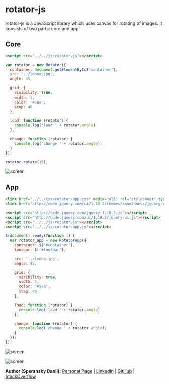 # rotator-js

rotator-js is a JavaScript library which uses canvas for rotating of images.
It consists of two parts: core and app.

## Core

```html
<script src="../../js/rotator.js"></script>
```

```javascript
var rotator = new Rotator({
  container: document.getElementById('container'),
  src: '../lenna.jpg',
  angle: 45,

  grid: {
    visibility: true,
    width: 1,
    color: '#5aa',
    step: 40
  },

  load: function (rotator) {
    console.log('load ' + rotator.angle)
  },

  change: function (rotator) {
    console.log('change ' + rotator.angle);
  }
});

rotator.rotate(15);
```

![screen](https://raw.github.com/speranskydanil/rotator-js/master/core.png)

## App

```html
<link href="../../css/rotator-app.css" media="all" rel="stylesheet" type="text/css">
<link href="http://code.jquery.com/ui/1.10.2/themes/smoothness/jquery-ui.css" media="all" rel="stylesheet" type="text/css">

<script src="http://code.jquery.com/jquery-1.10.2.js"></script>
<script src="http://code.jquery.com/ui/1.10.2/jquery-ui.js"></script>
<script src="../../js/rotator.js"></script>
<script src="../../js/rotator-app.js"></script>
```

```javascript
$(document).ready(function () {
  var rotator_app = new RotatorApp({
    container: $('#container'),
    toolbar: $('#toolbar'),

    src: '../lenna.jpg',
    angle: 45,

    grid: {
      visibility: true,
      width: 1,
      color: '#5aa',
      step: 40
    },

    load: function (rotator) {
      console.log('load ' + rotator.angle)
    },

    change: function (rotator) {
      console.log('change ' + rotator.angle);
    }
  });
});
```

![screen](https://raw.github.com/speranskydanil/rotator-js/master/app-1.png)

![screen](https://raw.github.com/speranskydanil/rotator-js/master/app-2.png)

**Author (Speransky Danil):**
[Personal Page](http://dsperansky.info) |
[LinkedIn](http://ru.linkedin.com/in/speranskydanil/en) |
[GitHub](https://github.com/speranskydanil?tab=repositories) |
[StackOverflow](http://stackoverflow.com/users/1550807/speransky-danil)
